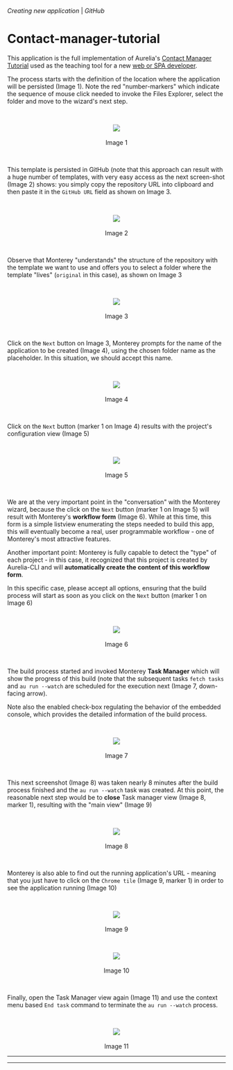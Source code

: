 

_Creating new application_ | _GitHub_
# Contact-manager-tutorial
This application is the full implementation of Aurelia's [Contact Manager Tutorial](http://aurelia.io/hub.html#/doc/article/aurelia/framework/latest/contact-manager-tutorial) used as the teaching tool for a new [web or SPA developer](http://aurelia.io/hub.html#/doc/persona/new-developer).

The process starts with the definition of the location where the application will be persisted (Image 1). Note the red "number-markers" which indicate the sequence of mouse click needed to invoke the Files Explorer, select the folder and move to the wizard's next step.

<br>
<p align=center>
  <img src="https://cloud.githubusercontent.com/assets/2712405/18107997/5409d23c-6ed8-11e6-97dd-cc82c1bb2b1c.png"></img>
 <br><br>
Image 1
</p>

<br>

This template is persisted in GitHub (note that this approach can result with a huge number of templates, with very easy access as the next screen-shot (Image 2) shows: you simply copy the repository URL into clipboard and then paste it in the `GitHub URL` field as shown on Image 3.

<br>
<p align=center>
  <img src="https://cloud.githubusercontent.com/assets/2712405/18107800/71e539be-6ed7-11e6-8bb5-1b095d259682.png"></img>
 <br><br>
Image 2
</p>

<br>

Observe that Monterey "understands" the structure of the repository with the template we want to use and offers you to select a folder where the template "lives" (`original` in this case), as shown on Image 3

<br>
<p align=center>
  <img src="https://cloud.githubusercontent.com/assets/2712405/18108061/997b6722-6ed8-11e6-8c1f-7d5884505682.png"></img>
 <br><br>
Image 3
</p>

<br>

Click on the `Next` button on Image 3, Monterey prompts for the name of the application to be created (Image 4), using the chosen folder name as the placeholder. In this situation, we should accept this name.

<br>
<p align=center>
  <img src="https://cloud.githubusercontent.com/assets/2712405/18108133/f2735790-6ed8-11e6-9661-288bd065cdd8.png"></img>
 <br><br>
Image 4
</p>

<br>

Click on the `Next` button (marker 1 on Image 4) results with the project's configuration  view (Image 5)

<br>
<p align=center>
  <img src="https://cloud.githubusercontent.com/assets/2712405/18108259/8465d218-6ed9-11e6-80fa-35b7c680a3eb.png"></img>
 <br><br>
Image 5
</p>

<br>

We are at the very important point in the "conversation" with the Monterey wizard, because the click on the `Next` button (marker 1 on Image 5) will result with Monterey's **workflow form** (Image 6). While at this time, this form is a simple listview enumerating the steps needed to build this app, this will eventually become a real, user programmable workflow - one of Monterey's most attractive features.

Another important point: Monterey is fully capable to detect the "type" of each project - in this case, it recognized that this project is created by Aurelia-CLI and will **automatically create the content of this workflow form**.

In this specific case, please accept all options, ensuring that the build process will start as soon as you click on the `Next` button (marker 1 on Image 6)

<br>
<p align=center>
  <img src="https://cloud.githubusercontent.com/assets/2712405/18108367/e7ba5474-6ed9-11e6-9aec-45b59b8f8723.png"></img>
 <br><br>
Image 6
</p>

<br>

The build process started and invoked Monterey **Task Manager** which will show the progress of this build (note that the subsequent tasks `fetch tasks` and `au run --watch` are scheduled for the execution next (Image 7, down-facing arrow).

Note also the enabled check-box regulating the behavior of the embedded console, which provides the detailed information of the build process.

<br>
<p align=center>
  <img src="https://cloud.githubusercontent.com/assets/2712405/18108395/0443b7ac-6eda-11e6-812f-8ca14078b095.png"></img>
 <br><br>
Image 7
</p>

<br>

This next screenshot (Image 8) was taken nearly 8 minutes after the build process finished and the `au run --watch` task was created. At this point, the reasonable next step would be to **close** Task manager view (Image 8, marker 1), resulting with the "main view" (Image 9)

<br>
<p align=center>
  <img src="https://cloud.githubusercontent.com/assets/2712405/18108425/24d76ef0-6eda-11e6-9ba1-dbacfa54db7a.png"></img>
 <br><br>
Image 8
</p>

<br>

Monterey is also able to find out the running application's URL - meaning that you just have to click on the `Chrome tile` (Image 9, marker 1) in order to see the application running (Image 10)

<br>
<p align=center>
  <img src="https://cloud.githubusercontent.com/assets/2712405/18108449/40b6d8f4-6eda-11e6-97a8-1b4165947417.png"></img>
 <br><br>
Image 9
</p>

<br>
<p align=center>
  <img src="https://cloud.githubusercontent.com/assets/2712405/18108495/7d8bfb06-6eda-11e6-9803-675136bac7cb.png"></img>
 <br><br>
Image 10
</p>

<br>

Finally, open the Task Manager view again (Image 11) and use the context menu based `End task` command to terminate the `au run --watch` process.

<br>
<p align=center>
  <img src="https://cloud.githubusercontent.com/assets/2712405/18108673/4e1177ec-6edb-11e6-981c-2bbf570a51c5.png"></img>
 <br><br>
Image 11
</p>

***
***




























